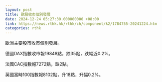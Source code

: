```yaml
---
layout: post
title: 歐股收市個別發展
date: 2024-12-24 05:27:30.000000000 +08:00
link: https://news.rthk.hk/rthk/ch/component/k2/1784755-20241224.htm
categories: rthk
---
```


歐洲主要股市收市個別發展。

德國DAX指數收市報19848點，跌35點，跌幅近0.2%。

法國CAC指數報7272點，跌2點。

英國富時100指數報8102點，升18點，升幅0.2%。
